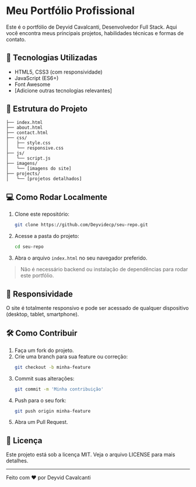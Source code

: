 # Meu Portfólio Profissional

Este é o portfólio de Deyvid Cavalcanti, Desenvolvedor Full Stack. Aqui você encontra meus principais projetos, habilidades técnicas e formas de contato.

## 🚀 Tecnologias Utilizadas

- HTML5, CSS3 (com responsividade)
- JavaScript (ES6+)
- Font Awesome
- [Adicione outras tecnologias relevantes]

## 📁 Estrutura do Projeto

```
├── index.html
├── about.html
├── contact.html
├── css/
│   ├── style.css
│   └── responsive.css
├── js/
│   └── script.js
├── imagens/
│   └── [imagens do site]
├── projects/
│   └── [projetos detalhados]
```

## 💻 Como Rodar Localmente

1. Clone este repositório:
   ```bash
   git clone https://github.com/Deyvidecp/seu-repo.git
   ```
2. Acesse a pasta do projeto:
   ```bash
   cd seu-repo
   ```
3. Abra o arquivo `index.html` no seu navegador preferido.

> Não é necessário backend ou instalação de dependências para rodar este portfólio.

## 📱 Responsividade

O site é totalmente responsivo e pode ser acessado de qualquer dispositivo (desktop, tablet, smartphone).

## 🛠️ Como Contribuir

1. Faça um fork do projeto.
2. Crie uma branch para sua feature ou correção:
   ```bash
   git checkout -b minha-feature
   ```
3. Commit suas alterações:
   ```bash
   git commit -m 'Minha contribuição'
   ```
4. Push para o seu fork:
   ```bash
   git push origin minha-feature
   ```
5. Abra um Pull Request.

## 📄 Licença

Este projeto está sob a licença MIT. Veja o arquivo LICENSE para mais detalhes.

---

Feito com ❤️ por Deyvid Cavalcanti
